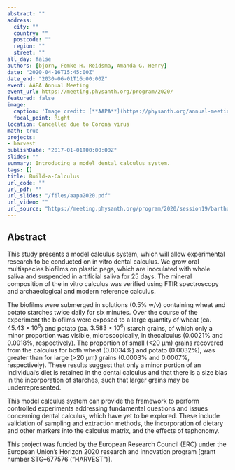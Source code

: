 ```yaml
---
abstract: ""
address:
  city: ""
  country: "" 
  postcode: ""
  region: ""
  street: ""
all_day: false
authors: [bjorn, Femke H. Reidsma, Amanda G. Henry]
date: "2020-04-16T15:45:00Z"
date_end: "2030-06-01T16:00:00Z"
event: AAPA Annual Meeting
event_url: https://meeting.physanth.org/program/2020/
featured: false
image:
  caption: 'Image credit: [**AAPA**](https://physanth.org/annual-meetings/89th-annual-meeting-los-angeles-california-2020/)'
  focal_point: Right
location: Cancelled due to Corona virus
math: true
projects:
- harvest
publishDate: "2017-01-01T00:00:00Z"
slides: ""
summary: Introducing a model dental calculus system.
tags: []
title: Build-a-Calculus
url_code: ""
url_pdf: ""
url_slides: "/files/aapa2020.pdf"
url_video: ""
url_source: "https://meeting.physanth.org/program/2020/session19/bartholdy-2020-build-a-calculus-experimental-dietary-research-on-in-vitro-dental-calculus.html"
---
```


## Abstract

This study presents a model calculus system, which will allow experimental research to be conducted on in vitro dental calculus. We grow oral multispecies biofilms on plastic pegs, which are inoculated with whole saliva and suspended in artificial saliva for 25 days. The mineral composition of the in vitro calculus was verified using FTIR spectroscopy and archaeological and modern reference calculus.

The biofilms were submerged in solutions (0.5% w/v) containing wheat and potato starches twice daily for six minutes. Over the course of the experiment the biofilms were exposed to a large quantity of wheat (ca. $45.43×10^6$) and potato (ca. $3.583×10^6$) starch grains, of which only a minor proportion was visible, microscopically, in thecalculus (0.0021% and 0.0018%, respectively). The proportion of small (<20 µm) grains recovered from the calculus for both wheat (0.0034%) and potato (0.0032%), was greater than for large (>20 µm) grains (0.0003% and 0.0007%, respectively). These results suggest that only a minor portion of an individual’s diet is retained in the dental calculus and that there is a size bias in the incorporation of starches, such that larger grains may be underrepresented.

This model calculus system can provide the framework to perform controlled experiments addressing fundamental questions and issues concerning dental calculus, which have yet to be explored. These include validation of sampling and extraction methods, the incorporation of dietary and other markers into the calculus matrix, and the effects of taphonomy.

This project was funded by the European Research Council (ERC) under the European Union’s Horizon 2020 research and innovation program [grant number STG–677576 (“HARVEST”)].
